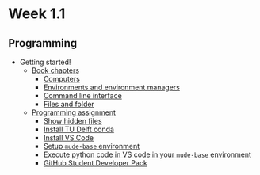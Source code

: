 # Week 1.1

<!---

**Modelling concepts**

- [Book chapter](./modelling/overview)
  - [](./modelling/classification)
  - [](./modelling/decisions)
  - [](./modelling/validate_verify)
  - [](./modelling/gof)
- Lecture slides
- [Workshop assignment](https://tudelft-mude.github.io/workbook-2025/assignments/WS1.1/README.html)
- [Group assignment](https://tudelft-mude.github.io/workbook-2025/assignments/GA1.1/README.html)
- Fundamental concepts
  - tbd
-->

## Programming

- Getting started!
  - [Book chapters](https://mude.citg.tudelft.nl/book/2025/programming/week_1_1.html)
    - [Computers](https://mude.citg.tudelft.nl/book/2025/_git/github.com_TeachBooks_learn-programming/mude-2025/book/computers.html)
    - [Environments and environment managers](https://mude.citg.tudelft.nl/book/2025/_git/github.com_TeachBooks_learn-programming/mude-2025/book/environments.html)
    - [Command line interface](https://mude.citg.tudelft.nl/book/2025/_git/github.com_TeachBooks_learn-programming/mude-2025/book/install/common/cli.html)
    - [Files and folder](https://mude.citg.tudelft.nl/book/2025/programming/week_1_1/files.html)
  - [Programming assignment](https://mude.citg.tudelft.nl/workbook-2025/assignments/PA1.1/README.html)
    - [Show hidden files](https://mude.citg.tudelft.nl/workbook-2025/assignments/PA1.1/1_enable_hidden_files.html)
    - [Install TU Delft conda](https://mude.citg.tudelft.nl/workbook-2025/assignments/PA1.1/2_install_conda.html)
    - [Install VS Code](https://mude.citg.tudelft.nl/workbook-2025/assignments/PA1.1/3_install_VS_code.html)
    - [Setup `mude-base` environment](https://mude.citg.tudelft.nl/workbook-2025/assignments/PA1.1/4_install_mude_environment.html)
    - [Execute python code in VS code in your `mude-base` environment](https://mude.citg.tudelft.nl/workbook-2025/assignments/PA1.1/5_test.html)
    - [GitHub Student Developer Pack](https://mude.citg.tudelft.nl/workbook-2025/assignments/PA1.1/6_github_copilot.html)